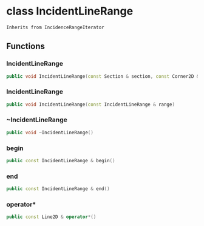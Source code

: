 # class IncidentLineRange


```cpp
Inherits from IncidenceRangeIterator
```



## Functions

### IncidentLineRange

```cpp
public void IncidentLineRange(const Section & section, const Corner2D & corner)
```


### IncidentLineRange

```cpp
public void IncidentLineRange(const IncidentLineRange & range)
```


### ~IncidentLineRange

```cpp
public void ~IncidentLineRange()
```


### begin

```cpp
public const IncidentLineRange & begin()
```


### end

```cpp
public const IncidentLineRange & end()
```


### operator*

```cpp
public const Line2D & operator*()
```




